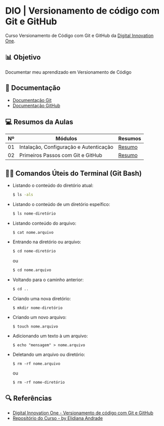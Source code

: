 
# DIO | Versionamento de código com Git e GitHub

Curso Versionamento de Código com Git e GitHub da [Digital Innovation One](https://www.dio.me/).

##

##  📊 Objetivo
Documentar meu aprendizado em Versionamento de Código

##

## 📃 Documentação
- [Documentação Git](https://git-scm.com/doc)
- [Documentação GitHub](https://dos.github.com/)

##

## 💻 Resumos da Aulas

| Nº | Módulos | Resumos |
|-|-|-|
| 01| Intalação, Configuração e Autenticação | [Resumo](https://github.com/JhonKb/dio-curso-git-github/blob/main/resumos/01-instala%C3%A7%C3%A3o-configura%C3%A7%C3%A3o-e-autentica%C3%A7%C3%A3o.md) |
| 02 | Primeiros Passos com Git e GitHub | [Resumo](https://github.com/JhonKb/dio-curso-git-github/blob/main/resumos/02-primeiros-passos-com-git-e-github.md) |

##

## 👨‍💻 Comandos Úteis do Terminal (Git Bash)

- Listando o conteúdo do diretório atual:
 
  ```bash
  $ ls -als
  ```

- Listando o conteúdo de um diretório espeífico:
 
  ```bash
  $ ls nome-diretório
  ```

- Listando conteúdo do arquivo:
  
  ```
  $ cat nome.arquivo
  ```

- Entrando na diretório ou arquivo:
  
  ```bash
  $ cd nome-diretório
  ```
  ou
  ```bash
  $ cd nome.arquivo
  ```

- Voltando para o caminho anterior:
  
  ```bash
  $ cd .. 
  ```

- Criando uma nova diretório:
  
  ```
  $ mkdir nome-diretório
  ```

- Criando um novo arquivo:
  
  ```
  $ touch nome.arquivo
  ```

- Adicionando um texto à um arquivo:
  
  ```
  $ echo "mensagem" > nome.arquivo
  ```

- Deletando um arquivo ou diretório:
  
  ```
  $ rm -rf nome.arquivo
  ```
  ou
  ```
  $ rm -rf nome-diretório
  ```

##

## 🔍 Referências
- [Digital Innovation One - Versionamento de código com Git e GitHub](https://web.dio.me/course/versionamento-de-codigo-com-git-e-github/learning/f3cbaa66-efbd-4c25-842e-2069c188c066)
- [Repositório do Curso - by Elidiana Andrade](https://github.com/elidianaandrade/dio-curso-git-github)
  
##
